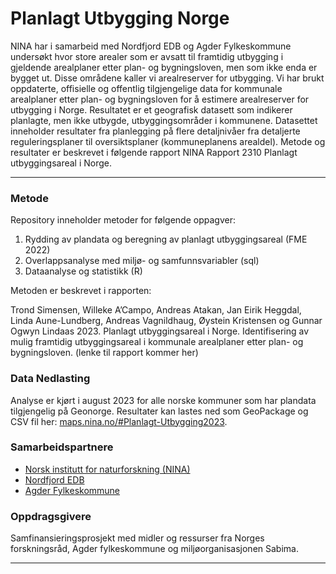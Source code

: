 Planlagt Utbygging Norge
==============================

NINA har i samarbeid med Nordfjord EDB og Agder Fylkeskommune undersøkt hvor store arealer som er avsatt til framtidig utbygging i gjeldende arealplaner etter plan- og bygningsloven, men som ikke enda er bygget ut. Disse områdene kaller vi arealreserver for utbygging. Vi har brukt oppdaterte, offisielle og offentlig tilgjengelige data for kommunale arealplaner etter plan- og bygningsloven for å estimere arealreserver for utbygging i Norge. Resultatet er et geografisk datasett som indikerer planlagte, men ikke utbygde, utbyggingsområder i kommunene. Datasettet inneholder resultater fra planlegging på flere detaljnivåer fra detaljerte reguleringsplaner til oversiktsplaner (kommuneplanens arealdel).  Metode og resultater er beskrevet i følgende rapport NINA Rapport 2310 Planlagt utbyggingsareal i Norge.

-------
### Metode
Repository inneholder metoder for følgende oppagver:

1. Rydding av plandata og beregning av planlagt utbyggingsareal (FME 2022)
3. Overlappsanalyse med miljø- og samfunnsvariabler (sql)
4. Dataanalyse og statistikk (R)

Metoden er beskrevet i rapporten: 

Trond Simensen, Willeke A’Campo, Andreas Atakan, Jan Eirik Heggdal, Linda Aune-Lundberg, Andreas Vagnildhaug, Øystein Kristensen og Gunnar Ogwyn Lindaas 2023. Planlagt utbyggingsareal i Norge. Identifisering av mulig framtidig utbyggingsareal i kommunale arealplaner etter plan- og bygningsloven. (lenke til rapport kommer her)

### Data Nedlasting
Analyse er kjørt i august 2023 for alle norske kommuner som har plandata tilgjengelig på Geonorge.
Resultater kan lastes ned som GeoPackage og CSV fil her: [maps.nina.no/#Planlagt-Utbygging2023](https://maps.nina.no/viewer.html#planlagt-utbyggingsareal-i-norge).

### Samarbeidspartnere
* [Norsk institutt for naturforskning (NINA)](https://www.nina.no/)
* [Nordfjord EDB](https://nfedb.no/)
* [Agder Fylkeskommune](https://www.agderfk.no/)

### Oppdragsgivere
Samfinansieringsprosjekt med midler og ressurser fra Norges forskningsråd, Agder fylkeskommune og miljøorganisasjonen Sabima. 

-------

